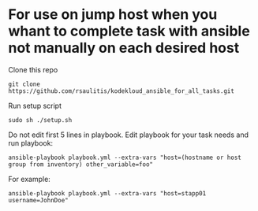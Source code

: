 # For use on jump host when you whant to complete task with ansible not manually on each desired host

Clone this repo

    git clone https://github.com/rsaulitis/kodekloud_ansible_for_all_tasks.git

Run setup script

    sudo sh ./setup.sh

Do not edit first 5 lines in playbook. Edit playbook for your task needs and run playbook:

    ansible-playbook playbook.yml --extra-vars "host=(hostname or host group from inventory) other_variable=foo"

For example:

    ansible-playbook playbook.yml --extra-vars "host=stapp01 username=JohnDoe"
